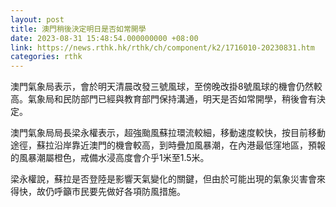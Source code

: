 ```yaml
---
layout: post
title: 澳門稍後決定明日是否如常開學
date: 2023-08-31 15:48:54.000000000 +08:00
link: https://news.rthk.hk/rthk/ch/component/k2/1716010-20230831.htm
categories: rthk
---
```


澳門氣象局表示，會於明天清晨改發三號風球，至傍晚改掛8號風球的機會仍然較高。氣象局和民防部門已經與教育部門保持溝通，明天是否如常開學，稍後會有決定。

澳門氣象局局長梁永權表示，超強颱風蘇拉環流較細，移動速度較快，按目前移動途徑，蘇拉沿岸靠近澳門的機會較高，到時疊加風暴潮，在內港最低窪地區，預報的風暴潮屬橙色，戒備水浸高度會介乎1米至1.5米。

梁永權說，蘇拉是否登陸是影響天氣變化的關鍵，但由於可能出現的氣象災害會來得快，故仍呼籲市民要先做好各項防風措施。
